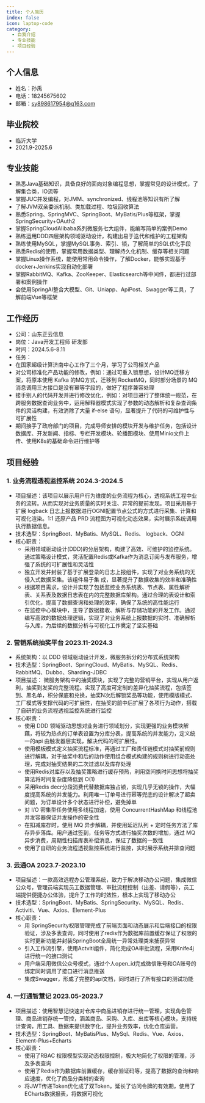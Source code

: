 ```yaml
---
title: 个人简历
index: false
icon: laptop-code
category:
  - 自我介绍
  - 专业技能
  - 项目经验
---
```


## 个人信息

- 姓名：孙禹
- 电话：18245675602
- 邮箱：sy898617954@q163.com

## 毕业院校

- 临沂大学
- 2021.9-2025.6

## 专业技能

- 熟悉Java基础知识，具备良好的面向对象编程思想，掌握常见的设计模式，了解集合类，IO流等
- 掌握JUC并发编程，对JMM、synchronized、线程池等知识有所了解
- 了解JVM双亲委派机制、类加载过程、垃圾回收算法
- 熟悉Spring、SpringMVC、SpringBoot、MyBatis/Plus等框架，掌握SpringSecurity+OAuth2
- 掌握SpringCloudAlibaba系列微服务七大组件，能编写简单的案例Demo
- 熟练运用DDD四层架构领域驱动设计，构建出易于迭代和维护的工程架构
- 熟练使用MySQL，掌握MySQL事务、索引、锁，了解简单的SQL优化手段
- 熟悉Redis的使用，掌握常用数据类型、理解持久化机制、缓存等相关问题
- 掌握Linux操作系统，能使用常用命令操作，了解Docker，能够实现基于docker+Jenkins实现自动化部署
- 掌握RabbitMQ、Kafka、ZooKeeper、Elasticsearch等中间件，都进行过部署和案例操作
- 会使用SpringAI整合大模型、Git、Uniapp、ApiPost、Swagger等工具，了解前端Vue等框架

## 工作经历

- 公司：山东正云信息
- 岗位：Java开发工程师  研发部
- 时间：2024.5.6-8.11
- 任务：
- 在国家超级计算济南中心工作了三个月，学习了公司相关产品
- 对公司标准化产品功能的修改，例如：通过可重入锁思想，设计MQ迁移方案，将原本使用 Kafka 的MQ方式，迁移到 RocketMQ，同时部分场景的 MQ 消息调用三方接口是没有幂等字段的，做好了程序兼容处理
- 接手别人的代码开发并进行修改优化，例如：对项目进行了整体统一规范，在跨服务数据查询业务中，运用解释器模式实现了参数的动态解析和复杂查询条件的灵活构建，有效消除了大量 if-else 语句，显著提升了代码的可维护性与可扩展性
- 期间接手了政府部门的项目，完成导师安排的模块开发与维护任务，包括设计数据库、开发新闻、指标、专栏开发模块、轮播图模块、使用Minio文件上传、使用K8s的基础命令进行维护等

## 项目经验

### 1. 业务流程透视监控系统                                            2024.3-2024.5

- 项目描述：该项目以展示用户行为维度的业务流程为核心，透视系统工程中业务的流转。从而实现对业务质量的实时关注、异常的提前发现。项目采用基于扩展 logback 日志上报数据进行OGNI配置节点公式的方式进行采集、计算和可视化渲染。1:1 还原产品 PRD 流程图为可视化动态效果，实时展示系统调用执行数据信息。
- 技术选型：SpringBoot、MyBatis、MySQL、Redis、 logback、OGNI
- 核心职责：
  - 采用领域驱动设计(DDD)的分层架构，构建了高效、可维护的监控系统。通过策略设计模式，灵活配置Redis或Kafka作为消息订阅与发布服务，增强了系统的可扩展性和灵活性
  - 独立开发并封装了基于扩展登录的日志上报组件，实现了对业务系统的无侵入式数据采集。该组件易于集 成，显著提升了数据收集的效率和准确性
  - 根据项目需求，设计并实现了包括监控业务系统表、节点表、属性解析表、关系表及数据日志表在内的完整数据库架构。通过合理的表设计和索引优化，提高了数据查询和处理的效率，确保了系统的高性能运行
  - 在监控中心模块中，主导了数据接收、解析与存储功能的开发工作。通过编写高效的数据处理逻辑，实现了对业务系统上报数据的实时、准确解析与入库，为后续的数据分析与可视化工作奠定了坚实基础


### 2. 营销系统抽奖平台                                               2023.11-2024.3
- 系统架构：以 DDD 领域驱动设计开发，微服务拆分的分布式系统架构
- 技术选型：SpringBoot、SpringCloud、MyBatis、MySQL、Redis、RabbitMQ、Dubbo、Sharding-JDBC
- 项目描述： 微服务架构中的抽奖模块，实现了完整的营销平台，实现从用户返利，抽奖到发奖的完整流程。实现了高度可定制的差异化抽奖流程，包括签到、黑名单，积分保底和兑换，抽奖N次后解锁奖品等功能，使用模版模式、工厂模式等支撑代码的可扩展性，在抽奖的前中后扩展了各项行为动作，搭载了自研的业务流程透视监控系统进行监控
- 核心职责：
    - 使用 DDD 领域驱动思想对业务进行领域划分，实现更强的业务模块解藕，将较为热点的订单表设置为分库分表，提高系统的并发能力，定义统一的api 由触发器层实现，解决代码的可扩展性。
    - 使用模板模式定义抽奖流程标准，再通过工厂和责任链模式对抽奖前规则进行解耦，对于抽奖中和后的动作使用组合模式构建的规则树进行动态处理，完成对抽奖结果的二次过滤以及库存处理
    - 使用Redis对库存以及抽奖策略进行缓存预热，利用空间换时间思想将抽奖算法将时间复杂度降低到 O(1)
    - 采用Redis decr分段消费代替数据库独占锁，实现几乎无锁的操作，大幅度提高系统的并发能力。利用唯一订单号进行幂等兜底的设计解决了超卖问题，为订单设计多个状态进行补偿，避免掉单
    - 对 I/O 密集型任务使用多线程加速，使用 ConcurrentHashMap 和线程池并发容器保证并发操作的安全性
    - 在扣减库存时，使用 MQ 异步解耦，并使用延迟队列 + 定时任务方法了库存异步落库。用户通过签到，任务等方式进行抽奖次数的增加，通过 MQ 异步消费，周期性扫描库表补偿消息，保证了数据的一致性
    - 使用了自研的业务流程透视监控系统进行监控，实时展示系统并排查问题

### 3. 云通OA                                                      2023.7-2023.10
- 项目描述：一款高效远程办公管理系统，致力于解决移动办公问题，集成微信公众号，管理员端实现员工数据管理、审批流程控制（出差、请假等），员工端提供便捷办公体验，提升了工作的时效性，根本上实现了移动办公
- 技术选型：SpringBoot、MyBatis、SpringSecurity、MySQL、Redis、Activiti、Vue、Axios、Element-Plus
- 核心职责：
    - 用 SpringSecurity权限管理完成了前端页面和动态展示和后端接口的权限验证，涉及多表查询，同时使用了redis作为数据库前置缓存保证了权限的实时更新功能并封装SpringBoot全局统一异常处理类来捕获异常
    - 引入工作流引擎，使用Actviti组件，简化完成OA审批流程，采用Knife4j进行统一的接口测试
    - 用户端采用微信公众号模式，通过个人open_id完成微信账号和OA账号的绑定同时调用了接口进行消息推送
    - 集成Swagger，形成了完整的api文档，同时进行了所有接口的测试功能 

### 4. 一灯通智慧记                                                 2023.05-2023.7

- 项目描述：使用智慧记快速对仓库中商品进销存进行统一管理，实现角色管理、商品进销存统一管控，涵盖商品、采购、入库、出库等核心模块，支持统计查询，用工具、数据来提供数字化，提升业务效率，优化仓库运营。
- 技术选型：SpringBoot、MyBatisPlus、MySql、Redis、Vue、Axios、Element-Plus+Echarts
- 核心职责：
    - 使用了RBAC 权限模型实现动态权限控制，极大地简化了权限的管理，涉及多表查询
    - 使用了Redis作为数据库前置缓存，缓存验证码等，提高了数据的查询和响应速度，优化了商品分类树的查询
    - 将JWT传递Token优化成了双Token，延长了访问令牌的有效期，使用了ECharts数据报表，将数据可视化
